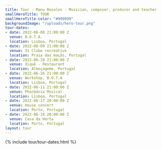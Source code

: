 ```yaml
---
title: Tour - Manu Rosales - Musician, composer, producer and teacher
smallHeroTitle: TOUR
smallHeroTitle-color: "#999999"
backgroundImage: "/uploads/hero-tour.png"
tour-dates:
- date: 2022-06-08 21:00:00 Z
  venue: B.O.T.A.
  location: Lisboa, Portugal
- date: 2022-06-09 21:00:00 Z
  venue: 31 Clube recreativo
  location: Praia das maçãs, Portugal
- date: 2022-06-10 21:00:00 Z
  venue: Xiquê - Restaurant
  location: Almoçageme, Portugal
- date: 2022-06-26 21:00:00 Z
  venue: Workshop, B.O.T.A
  location: Lisboa, Portugal
- date: 2022-06-11 21:00:00 Z
  venue: Pharmácia Musical
  location: Lisboa, Portugal
- date: 2022-06-17 20:00:00 Z
  venue: House concert
  location: Porto, Portugal
- date: 2022-06-18 20:00:00 Z
  venue: Casa da Horta
  location: Porto, Portugal
layout: tour
---
```


<section>
  {% include tour/tour-dates.html %}
</section>